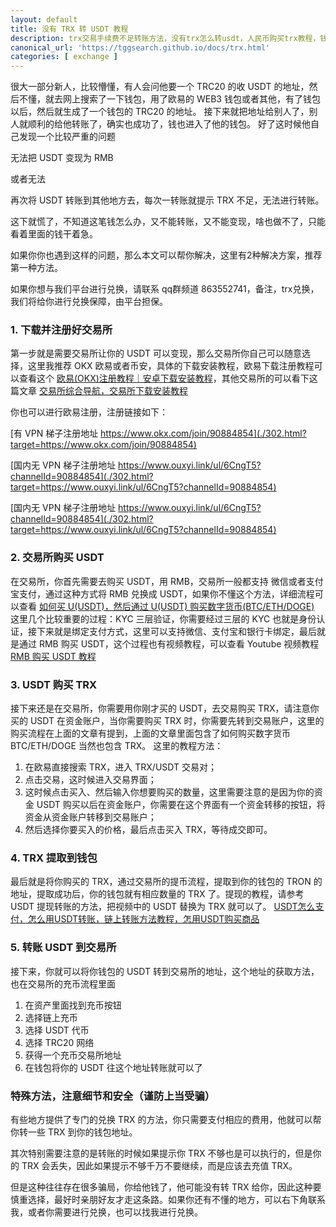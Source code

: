 ```yaml
---
layout: default
title: 没有 TRX 转 USDT 教程
description: trx交易手续费不足转账方法，没有trx怎么转usdt，人民币购买trx教程，钱包有 USDT，提示 TRX 可用余额不足，没有trx怎么转usdt的教程，或者提示无 TRX 无法进行转账，其次还有很多人钱包有 USDT，但是想变现成人民币，不知道如何处理，遇到这类情况应该如何来解决？
canonical_url: 'https://tggsearch.github.io/docs/trx.html'
categories: [ exchange ]
---
```

很大一部分新人，比较懵懂，有人会问他要一个 TRC20 的收 USDT 的地址，然后不懂，就去网上搜索了一下钱包，用了欧易的 WEB3 钱包或者其他，有了钱包以后，然后就生成了一个钱包的 TRC20 的地址。
接下来就把地址给别人了，别人就顺利的给他转账了，确实也成功了，钱也进入了他的钱包。
好了这时候他自己发现一个比较严重的问题

<p class="red-text-word">
无法把 USDT 变现为 RMB
</p>
或者无法
<p class="red-text-word">
再次将 USDT 转账到其他地方去，每次一转账就提示 TRX 不足，无法进行转账。
</p>

这下就慌了，不知道这笔钱怎么办，又不能转账，又不能变现，啥也做不了，只能看着里面的钱干着急。

如果你你也遇到这样的问题，那么本文可以帮你解决，这里有2种解决方案，推荐第一种方法。

<p class="red-text-word">
如果你想与我们平台进行兑换，请联系 qq群频道 863552741，备注，trx兑换，我们将给你进行兑换保障，由平台担保。
</p>

### 1. 下载并注册好交易所
第一步就是需要交易所让你的 USDT 可以变现，那么交易所你自己可以随意选择，这里我推荐 OKX 欧易或者币安，具体的下载安装教程，欧易下载注册教程可以查看这个 [欧易(OKX)注册教程｜安卓下载安装教程](./okx-install.html)，其他交易所的可以看下这篇文章 [交易所综合导航，交易所下载安装教程](./coins-index.html)

你也可以进行欧易注册，注册链接如下：

[有 VPN 梯子注册地址 https://www.okx.com/join/90884854](./302.html?target=https://www.okx.com/join/90884854)


[国内无 VPN 梯子注册地址 https://www.ouxyi.link/ul/6CngT5?channelId=90884854](./302.html?target=https://www.ouxyi.link/ul/6CngT5?channelId=90884854)

[国内无 VPN 梯子注册地址 https://www.ouxyi.link/ul/6CngT5?channelId=90884854](./302.html?target=https://www.ouxyi.link/ul/6CngT5?channelId=90884854)


### 2. 交易所购买 USDT
在交易所，你首先需要去购买 USDT，用 RMB，交易所一般都支持 微信或者支付宝支付，通过这种方式将 RMB 兑换成 USDT，如果你不懂这个方法，详细流程可以查看 [ 如何买 U(USDT)，然后通过 U(USDT) 购买数字货币(BTC/ETH/DOGE)](./buyu-selleru.html)
这里几个比较重要的过程：KYC 三层验证，你需要经过三层的 KYC 也就是身份认证，接下来就是绑定支付方式，这里可以支持微信、支付宝和银行卡绑定，最后就是通过 RMB 购买 USDT，这个过程也有视频教程，可以查看 Youtube 视频教程 [RMB 购买 USDT 教程](./302.html?target=https://youtu.be/eT9z-N34Y8s)

### 3. USDT 购买 TRX
接下来还是在交易所，你需要用你刚才买的 USDT，去交易购买 TRX，请注意你买的 USDT 在资金账户，当你需要购买 TRX 时，你需要先转到交易账户，这里的购买流程在上面的文章有提到，上面的文章里面包含了如何购买数字货币 BTC/ETH/DOGE 当然也包含 TRX。
这里的教程方法：
1. 在欧易直接搜索 TRX，进入 TRX/USDT 交易对；
2. 点击交易，这时候进入交易界面；
3. 这时候点击买入、然后输入你想要购买的数量，这里需要注意的是因为你的资金 USDT 购买以后在资金账户，你需要在这个界面有一个资金转移的按钮，将资金从资金账户转移到交易账户；
4. 然后选择你要买入的价格，最后点击买入 TRX，等待成交即可。

### 4. TRX 提取到钱包
最后就是将你购买的 TRX，通过交易所的提币流程，提取到你的钱包的 TRON 的地址，提取成功后，你的钱包就有相应数量的 TRX 了。提现的教程，请参考 USDT 提现转账的方法，把视频中的 USDT 替换为 TRX 就可以了。
[USDT怎么支付，怎么用USDT转账，链上转账方法教程，怎用USDT购买商品](./302.html?target=https://youtu.be/VpbfOG8UW70)

### 5. 转账 USDT 到交易所
接下来，你就可以将你钱包的 USDT 转到交易所的地址，这个地址的获取方法，也在交易所的充币流程里面
1. 在资产里面找到充币按钮
2. 选择链上充币
3. 选择 USDT 代币
4. 选择 TRC20 网络
5. 获得一个充币交易所地址
6. 在钱包将你的 USDT 往这个地址转账就可以了

### 特殊方法，注意细节和安全（谨防上当受骗）
有些地方提供了专门的兑换 TRX 的方法，你只需要支付相应的费用，他就可以帮你转一些 TRX 到你的钱包地址。

其次特别需要注意的是转账的时候如果提示你 TRX 不够也是可以执行的，但是你的 TRX 会丢失，因此如果提示不够千万不要继续，而是应该去充值 TRX。

但是这种往往存在很多骗局，你给他钱了，他可能没有转 TRX 给你，因此这种要慎重选择，最好时亲朋好友才走这条路。如果你还有不懂的地方，可以右下角联系我，或者你需要进行兑换，也可以找我进行兑换。